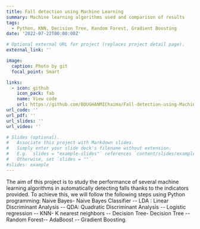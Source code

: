 ```yaml
---
title: Fall detection using Machine Learning
summary: Machine learning algorithms used and comparison of results
tags:
  - Python, KNN, Decision Tree, Random Forest, Gradient Boosting
date: '2022-07-22T00:00:00Z'

# Optional external URL for project (replaces project detail page).
external_link: ''

image:
  caption: Photo by git
  focal_point: Smart

links:
  - icon: github
    icon_pack: fab
    name: View code
    url: https://github.com/BOUGHANMIChaima/Fall-detection-using-Machine-Learning
url_code: ''
url_pdf: ''
url_slides: ''
url_video: ''

# Slides (optional).
#   Associate this project with Markdown slides.
#   Simply enter your slide deck's filename without extension.
#   E.g. `slides = "example-slides"` references `content/slides/example-slides.md`.
#   Otherwise, set `slides = ""`.
#slides: example
---
```


The aim of this project is to study the performance of several machine learning algorithms in automatically detecting falls thanks to the indicators provided. To achieve this, we will follow the following steps using Python programming: Naive Bayes- Naive Bayes Classifier -- LDA : Linear Discriminant Analysis -- QDA: Quadratic Discriminant Analysis -- Logistic regression -- KNN- K nearest neighbors -- Decision Tree- Decision Tree -- Random Forest-- AdaBoost -- Gradient Boosting.
